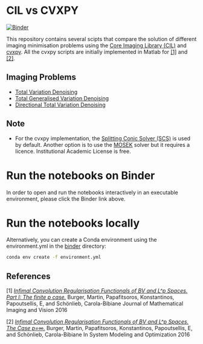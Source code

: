 # CIL vs CVXPY

[![Binder](https://mybinder.org/badge_logo.svg)](https://mybinder.org/v2/gh/epapoutsellis/CIL_and_CVXPY/main)

This repository contains several scipts that compare the solution of different imaging minimisation problems using the [Core Imaging Library (CIL)](https://github.com/TomographicImaging/CIL) and [cvxpy](https://github.com/cvxpy/cvxpy). All the cvxpy scripts are initially implemented in Matlab for [[1]](#1) and [[2]](#2).
    

## Imaging Problems

- [Total Variation Denoising](https://github.com/epapoutsellis/CIL_and_CVXPY/blob/main/TotalVariation.py)
- [Total Generalised Variation Denoising](https://github.com/epapoutsellis/CIL_and_CVXPY/blob/main/TotalGeneralisedVariation.py)
- [Directional Total Variation Denoising](https://github.com/epapoutsellis/CIL_and_CVXPY/blob/main/Directional_TotalVariation.py)

## Note

- For the cvxpy implementation, the [Splitting Conic Solver (SCS)](https://github.com/cvxgrp/scs) is used by default. Another option is to use the [MOSEK](https://www.cvxpy.org/tutorial/advanced/index.html) solver but it requires a licence. Institutional Academic License is free.

# Run the notebooks on Binder

In order to open and run the notebooks interactively in an executable environment, please click the Binder link above. 

# Run the notebooks locally
Alternatively, you can create a Conda environment using the environment.yml in the [binder](https://github.com/TomographicImaging/CIL-Demos/tree/main/binder) directory:

```bash 
conda env create -f environment.yml
```

## References

<a id="1">[1]</a> 
[_Infimal Convolution Regularisation Functionals of BV and L^p Spaces. Part I: The finite p case._](https://link.springer.com/article/10.1007%2Fs10851-015-0624-6)
Burger, Martin, Papafitsoros, Konstantinos, Papoutsellis, E, and Schönlieb, Carola-Bibiane
Journal of Mathematical Imaging and Vision 2016

<a id="2">[2]</a> 
[_Infimal Convolution Regularisation Functionals of BV and L^p Spaces. The Case p=∞._](https://link.springer.com/chapter/10.1007/978-3-319-55795-3_15)
Burger, Martin, Papafitsoros, Konstantinos, Papoutsellis, E, and Schönlieb, Carola-Bibiane
In System Modeling and Optimization 2016



